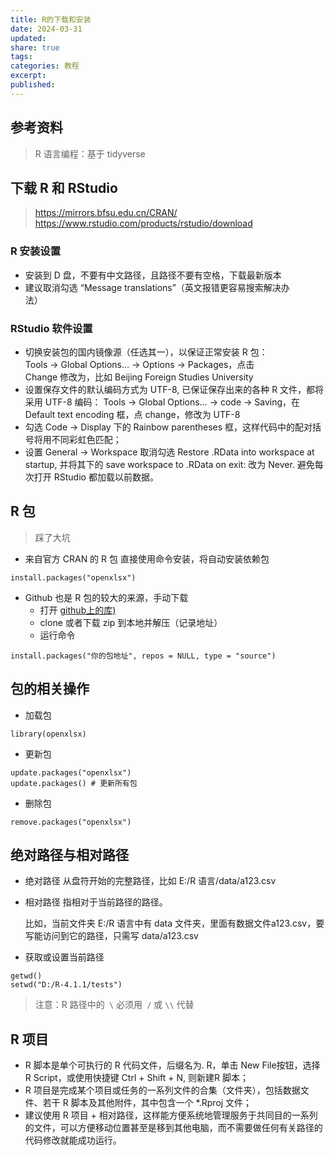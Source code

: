 ```yaml
---
title: R的下载和安装
date: 2024-03-31
updated: 
share: true
tags: 
categories: 教程
excerpt: 
published: 
---
```

## 参考资料
>R 语言编程：基于 tidyverse

## 下载 R 和 RStudio
> https://mirrors.bfsu.edu.cn/CRAN/
> https://www.rstudio.com/products/rstudio/download

### R 安装设置
- 安装到 D 盘，不要有中文路径，且路径不要有空格，下载最新版本
- 建议取消勾选 “Message translations”（英文报错更容易搜索解决办  
法）

###  RStudio 软件设置
- 切换安装包的国内镜像源（任选其一），以保证正常安装 R 包：  
	Tools -> Global Options… -> Options -> Packages，点击  
	Change 修改为，比如 Beijing Foreign Studies University
- 设置保存文件的默认编码方式为 UTF-8, 已保证保存出来的各种 R 文件，都将采用 UTF-8 编码：
	Tools -> Global Options… -> code -> Saving，在  
	Default text encoding 框，点 change，修改为 UTF-8
- 勾选 Code -> Display 下的 Rainbow parentheses 框，这样代码中的配对括号将用不同彩虹色匹配；
- 设置 General -> Workspace 取消勾选 Restore .RData into workspace at startup, 并将其下的 save workspace to .RData on exit: 改为 Never. 避免每次打开 RStudio 都加载以前数据。

## R 包
>踩了大坑

- 来自官方 CRAN 的 R 包
	直接使用命令安装，将自动安装依赖包 
```
install.packages("openxlsx")
```

- Github 也是 R 包的较大的来源，手动下载
	- 打开 [github上的库)](https://github.com/tidyverse/dplyr)
	- clone 或者下载 zip 到本地并解压（记录地址）
	- 运行命令
```
install.packages("你的包地址", repos = NULL, type = "source")
```


## 包的相关操作
- 加载包
```
library(openxlsx)
```

- 更新包
```
update.packages("openxlsx")
update.packages() # 更新所有包
```

- 删除包
```
remove.packages("openxlsx")
```

## 绝对路径与相对路径
- 绝对路径
	从盘符开始的完整路径，比如 E:/R 语言/data/a123.csv

- 相对路径
	指相对于当前路径的路径。
	
	比如，当前文件夹 E:/R 语言中有 data 文件夹，里面有数据文件a123.csv，要写能访问到它的路径，只需写 data/a123.csv

- 获取或设置当前路径
```
getwd()
setwd("D:/R-4.1.1/tests")
```
>注意：R 路径中的` \` 必须用` /` 或 `\\` 代替


## R 项目
- R 脚本是单个可执行的 R 代码文件，后缀名为. R，单击 New File按钮，选择 R Script，或使用快捷键 Ctrl + Shift + N, 则新建R 脚本；
- R 项目是完成某个项目或任务的一系列文件的合集（文件夹），包括数据文件、若干 R 脚本及其他附件，其中包含一个 *.Rproj 文件；
- 建议使用 R 项目 + 相对路径，这样能方便系统地管理服务于共同目的一系列的文件，可以方便移动位置甚至是移到其他电脑，而不需要做任何有关路径的代码修改就能成功运行。